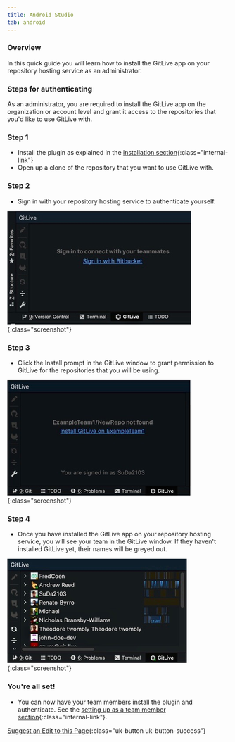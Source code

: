 ```yaml
---
title: Android Studio
tab: android
---
```


### Overview

In this quick guide you will learn how to install the GitLive app on your repository hosting service as an administrator.

### Steps for authenticating

As an administrator, you are required to install the GitLive app on the organization or account level and grant it access to the repositories that you'd like to use GitLive with.

### Step 1

* Install the plugin as explained in the [installation section](/){:class="internal-link"}
* Open up a clone of the repository that you want to use GitLive with.

### Step 2

* Sign in with your repository hosting service to authenticate yourself.

![Authenticate with repository hosting service](/uploads/android-studio-sign-in-bitbucket.jpeg "Sign in"){:class="screenshot"}

### Step 3

* Click the Install prompt in the GitLive window to grant permission to GitLive for the repositories that you will be using.

![Confirm installation](/uploads/android-studio-install-prompt.jpeg  "Confirm installation"){:class="screenshot"}

### Step 4

* Once you have installed the GitLive app on your repository hosting service, you will see your team in the GitLive window. If they haven't installed GitLive yet, their names will be greyed out.

![Confirm installation](/uploads/android-studio-installed.jpeg  "Confirm installation"){:class="screenshot"}

### You're all set!

* You can now have your team members install the plugin and authenticate. See the [setting up as a team member section](/docs/teammember){:class="internal-link"}.


[Suggest an Edit to this Page](https://github.com/GitLiveApp/GitLive/edit/master/_sections/admin-android-studio.md){:class="uk-button uk-button-success"}
